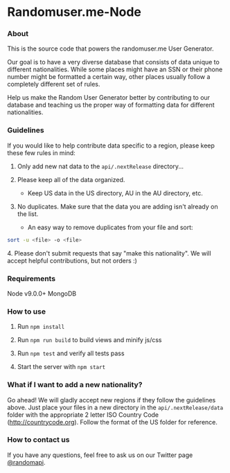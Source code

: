 # Randomuser.me-Node

### About
This is the source code that powers the randomuser.me User Generator.

Our goal is to have a very diverse database that consists of data unique to different nationalities.
While some places might have an SSN or their phone number might be formatted a certain way, other places usually follow a completely different set of rules.

Help us make the Random User Generator better by contributing to our database and teaching us the proper way of formatting data for different nationalities.

### Guidelines
If you would like to help contribute data specific to a region, please keep these few rules in mind:

1. Only add new nat data to the `api/.nextRelease` directory...

2. Please keep all of the data organized.
    - Keep US data in the US directory, AU in the AU directory, etc.

3. No duplicates. Make sure that the data you are adding isn't already on the list.
    - An easy way to remove duplicates from your file and sort: 
```sh
sort -u <file> -o <file>
```

4\. Please don't submit requests that say "make this nationality". We will accept helpful contributions, but not orders :)

### Requirements

Node v9.0.0+
MongoDB

### How to use

1. Run `npm install`

2. Run `npm run build` to build views and minify js/css

3. Run `npm test` and verify all tests pass

4. Start the server with `npm start`

### What if I want to add a new nationality?
Go ahead! We will gladly accept new regions if they follow the guidelines above.
Just place your files in a new directory in the `api/.nextRelease/data` folder with the appropriate 2 letter ISO Country Code (http://countrycode.org). Follow the format of the US folder for reference.

### How to contact us
If you have any questions, feel free to ask us on our Twitter page [@randomapi](https://twitter.com/randomapi).
